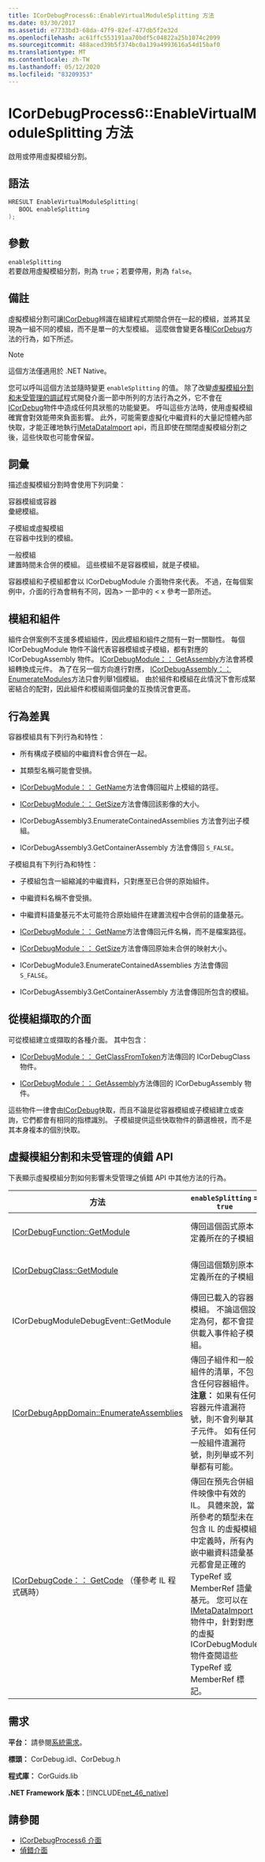```yaml
---
title: ICorDebugProcess6::EnableVirtualModuleSplitting 方法
ms.date: 03/30/2017
ms.assetid: e7733bd3-68da-47f9-82ef-477db5f2e32d
ms.openlocfilehash: ac61ffc553191aa70bdf5c04822a25b1074c2099
ms.sourcegitcommit: 488aced39b5f374bc0a139a4993616a54d15baf0
ms.translationtype: MT
ms.contentlocale: zh-TW
ms.lasthandoff: 05/12/2020
ms.locfileid: "83209353"
---
```

# <a name="icordebugprocess6enablevirtualmodulesplitting-method"></a>ICorDebugProcess6::EnableVirtualModuleSplitting 方法
啟用或停用虛擬模組分割。  
  
## <a name="syntax"></a>語法  
  
```cpp  
HRESULT EnableVirtualModuleSplitting(  
   BOOL enableSplitting  
);  
```  
  
## <a name="parameters"></a>參數  
 `enableSplitting`  
 若要啟用虛擬模組分割，則為 `true`；若要停用，則為 `false`。  
  
## <a name="remarks"></a>備註  
 虛擬模組分割可讓[ICorDebug](icordebug-interface.md)辨識在組建程式期間合併在一起的模組，並將其呈現為一組不同的模組，而不是單一的大型模組。 這麼做會變更各種[ICorDebug](icordebug-interface.md)方法的行為，如下所述。  
  
> [!NOTE]
> 這個方法僅適用於 .NET Native。  
  
 您可以呼叫這個方法並隨時變更 `enableSplitting` 的值。 除了改變[虛擬模組分割和未受管理的調試](#APIs)程式開發介面一節中所列的方法行為之外，它不會在[ICorDebug](icordebug-interface.md)物件中造成任何具狀態的功能變更。 呼叫這些方法時，使用虛擬模組確實會對效能帶來負面影響。 此外，可能需要虛擬化中繼資料的大量記憶體內部快取，才能正確地執行[IMetaDataImport](../metadata/imetadataimport-interface.md) api，而且即使在關閉虛擬模組分割之後，這些快取也可能會保留。  
  
## <a name="terminology"></a>詞彙  
 描述虛擬模組分割時會使用下列詞彙：  
  
 容器模組或容器  
 彙總模組。  
  
 子模組或虛擬模組  
 在容器中找到的模組。  
  
 一般模組  
 建置時間未合併的模組。 這些模組不是容器模組，就是子模組。  
  
 容器模組和子模組都會以 ICorDebugModule 介面物件來代表。 不過，在每個案例中，介面的行為會稍有不同，因為> 一節中的 \< x 參考一節所述。  
  
## <a name="modules-and-assemblies"></a>模組和組件  
 組件合併案例不支援多模組組件，因此模組和組件之間有一對一關聯性。 每個 ICorDebugModule 物件不論代表容器模組或子模組，都有對應的 ICorDebugAssembly 物件。 [ICorDebugModule：： GetAssembly](icordebugmodule-getassembly-method.md)方法會將模組轉換成元件。 為了在另一個方向進行對應， [ICorDebugAssembly：： EnumerateModules](icordebugassembly-enumeratemodules-method.md)方法只會列舉1個模組。 由於組件和模組在此情況下會形成緊密結合的配對，因此組件和模組兩個詞彙的互換情況會更高。  
  
## <a name="behavioral-differences"></a>行為差異  
 容器模組具有下列行為和特性：  
  
- 所有構成子模組的中繼資料會合併在一起。  
  
- 其類型名稱可能會受損。  
  
- [ICorDebugModule：： GetName](icordebugmodule-getname-method.md)方法會傳回磁片上模組的路徑。  
  
- [ICorDebugModule：： GetSize](icordebugmodule-getsize-method.md)方法會傳回該影像的大小。  
  
- ICorDebugAssembly3.EnumerateContainedAssemblies 方法會列出子模組。  
  
- ICorDebugAssembly3.GetContainerAssembly 方法會傳回 `S_FALSE`。  
  
 子模組具有下列行為和特性：  
  
- 子模組包含一組縮減的中繼資料，只對應至已合併的原始組件。  
  
- 中繼資料名稱不會受損。  
  
- 中繼資料語彙基元不太可能符合原始組件在建置流程中合併前的語彙基元。  
  
- [ICorDebugModule：： GetName](icordebugmodule-getname-method.md)方法會傳回元件名稱，而不是檔案路徑。  
  
- [ICorDebugModule：： GetSize](icordebugmodule-getsize-method.md)方法會傳回原始未合併的映射大小。  
  
- ICorDebugModule3.EnumerateContainedAssemblies 方法會傳回 `S_FALSE`。  
  
- ICorDebugAssembly3.GetContainerAssembly 方法會傳回所包含的模組。  
  
## <a name="interfaces-retrieved-from-modules"></a>從模組擷取的介面  
 可從模組建立或擷取的各種介面。 其中包含：  
  
- [ICorDebugModule：： GetClassFromToken](icordebugmodule-getclassfromtoken-method.md)方法傳回的 ICorDebugClass 物件。  
  
- [ICorDebugModule：： GetAssembly](icordebugmodule-getassembly-method.md)方法傳回的 ICorDebugAssembly 物件。  
  
 這些物件一律會由[ICorDebug](icordebug-interface.md)快取，而且不論是從容器模組或子模組建立或查詢，它們都會有相同的指標識別。 子模組提供這些快取物件的篩選檢視，而不是其本身複本的個別快取。  
  
<a name="APIs"></a>
## <a name="virtual-module-splitting-and-the-unmanaged-debugging-apis"></a>虛擬模組分割和未受管理的偵錯 API  
 下表顯示虛擬模組分割如何影響未受管理之偵錯 API 中其他方法的行為。  
  
|方法|`enableSplitting` = `true`|`enableSplitting` = `false`|  
|------------|---------------------------------|----------------------------------|  
|[ICorDebugFunction::GetModule](icordebugfunction-getmodule-method.md)|傳回這個函式原本定義所在的子模組|傳回已合併這個函式的目標容器模組|  
|[ICorDebugClass::GetModule](icordebugclass-getmodule-method.md)|傳回這個類別原本定義所在的子模組|傳回已合併這個類別的目標容器模組。|  
|ICorDebugModuleDebugEvent::GetModule|傳回已載入的容器模組。 不論這個設定為何，都不會提供載入事件給子模組。|傳回已載入的容器模組。|  
|[ICorDebugAppDomain::EnumerateAssemblies](icordebugappdomain-enumerateassemblies-method.md)|傳回子組件和一般組件的清單，不包含任何容器組件。 **注意：** 如果有任何容器元件遺漏符號，則不會列舉其子元件。 如有任何一般組件遺漏符號，則列舉或不列舉都有可能。|傳回容器組件和一般組件的清單，不包含任何子組件。 **注意：** 如果有任何一般元件遺漏符號，則不一定會列舉。|  
|[ICorDebugCode：： GetCode](icordebugcode-getcode-method.md) （僅參考 IL 程式碼時）|傳回在預先合併組件映像中有效的 IL。 具體來說，當所參考的類型未在包含 IL 的虛擬模組中定義時，所有內嵌中繼資料語彙基元都會是正確的 TypeRef 或 MemberRef 語彙基元。 您可以在[IMetaDataImport](../metadata/imetadataimport-interface.md)物件中，針對對應的虛擬 ICorDebugModule 物件查閱這些 TypeRef 或 MemberRef 標記。|傳回合併後組件映像中的 IL。|  
  
## <a name="requirements"></a>需求  
 **平台：** 請參閱[系統需求](../../get-started/system-requirements.md)。  
  
 **標頭：** CorDebug.idl、CorDebug.h  
  
 **程式庫：** CorGuids.lib  
  
 **.NET Framework 版本：**[!INCLUDE[net_46_native](../../../../includes/net-46-native-md.md)]  
  
## <a name="see-also"></a>請參閱

- [ICorDebugProcess6 介面](icordebugprocess6-interface.md)
- [偵錯介面](debugging-interfaces.md)
